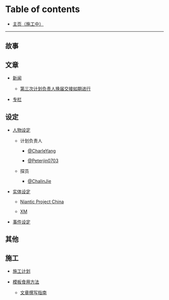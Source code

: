 # Table of contents

* [主页（施工中）](README.md)

----

## 故事

## 文章

* [新闻](essay/news.md)

  * [第三次计划负责人换届交接如期进行](essay/news/3rd-handover.md)

* [专栏](essay/topic.md)

## 设定

* [人物设定](setting/person.md)
  
   * 计划负责人
   
     * [@CharleYang](setting/person/CharleYang.md)
    
     * [@Peterjin0703](setting/person/Peterjin0703.md)
     
   *  探员
     
      * [@ChalinJie](setting/person/ChalinJie.md)


* [实体设定](setting/entity.md)

  * [Niantic Project China](setting/entity/NIACN.md)

  * [XM](setting/entity/XM.md)

* [事件设定](setting/event.md)

## 其他

## 施工

* [施工计划](construct/construct.md)

* [模板食用方法](construct/templates/usage.md)

  * [文章撰写指南](construct/templates/essay.md)
